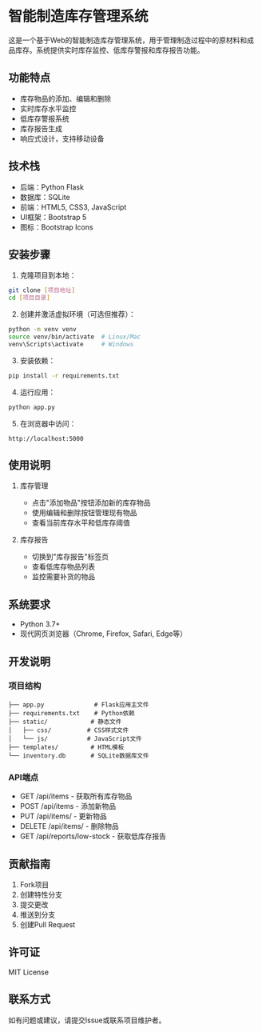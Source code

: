# 智能制造库存管理系统

这是一个基于Web的智能制造库存管理系统，用于管理制造过程中的原材料和成品库存。系统提供实时库存监控、低库存警报和库存报告功能。

## 功能特点

- 库存物品的添加、编辑和删除
- 实时库存水平监控
- 低库存警报系统
- 库存报告生成
- 响应式设计，支持移动设备

## 技术栈

- 后端：Python Flask
- 数据库：SQLite
- 前端：HTML5, CSS3, JavaScript
- UI框架：Bootstrap 5
- 图标：Bootstrap Icons

## 安装步骤

1. 克隆项目到本地：
```bash
git clone [项目地址]
cd [项目目录]
```

2. 创建并激活虚拟环境（可选但推荐）：
```bash
python -m venv venv
source venv/bin/activate  # Linux/Mac
venv\Scripts\activate     # Windows
```

3. 安装依赖：
```bash
pip install -r requirements.txt
```

4. 运行应用：
```bash
python app.py
```

5. 在浏览器中访问：
```
http://localhost:5000
```

## 使用说明

1. 库存管理
   - 点击"添加物品"按钮添加新的库存物品
   - 使用编辑和删除按钮管理现有物品
   - 查看当前库存水平和低库存阈值

2. 库存报告
   - 切换到"库存报告"标签页
   - 查看低库存物品列表
   - 监控需要补货的物品

## 系统要求

- Python 3.7+
- 现代网页浏览器（Chrome, Firefox, Safari, Edge等）

## 开发说明

### 项目结构
```
├── app.py              # Flask应用主文件
├── requirements.txt    # Python依赖
├── static/            # 静态文件
│   ├── css/          # CSS样式文件
│   └── js/           # JavaScript文件
├── templates/         # HTML模板
└── inventory.db       # SQLite数据库文件
```

### API端点

- GET /api/items - 获取所有库存物品
- POST /api/items - 添加新物品
- PUT /api/items/<id> - 更新物品
- DELETE /api/items/<id> - 删除物品
- GET /api/reports/low-stock - 获取低库存报告

## 贡献指南

1. Fork项目
2. 创建特性分支
3. 提交更改
4. 推送到分支
5. 创建Pull Request

## 许可证

MIT License

## 联系方式

如有问题或建议，请提交Issue或联系项目维护者。 